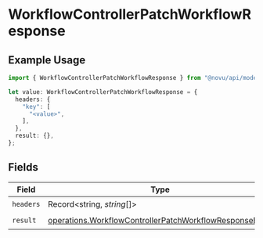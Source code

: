 # WorkflowControllerPatchWorkflowResponse

## Example Usage

```typescript
import { WorkflowControllerPatchWorkflowResponse } from "@novu/api/models/operations";

let value: WorkflowControllerPatchWorkflowResponse = {
  headers: {
    "key": [
      "<value>",
    ],
  },
  result: {},
};
```

## Fields

| Field                                                                                                                            | Type                                                                                                                             | Required                                                                                                                         | Description                                                                                                                      |
| -------------------------------------------------------------------------------------------------------------------------------- | -------------------------------------------------------------------------------------------------------------------------------- | -------------------------------------------------------------------------------------------------------------------------------- | -------------------------------------------------------------------------------------------------------------------------------- |
| `headers`                                                                                                                        | Record<string, *string*[]>                                                                                                       | :heavy_check_mark:                                                                                                               | N/A                                                                                                                              |
| `result`                                                                                                                         | [operations.WorkflowControllerPatchWorkflowResponseBody](../../models/operations/workflowcontrollerpatchworkflowresponsebody.md) | :heavy_check_mark:                                                                                                               | N/A                                                                                                                              |